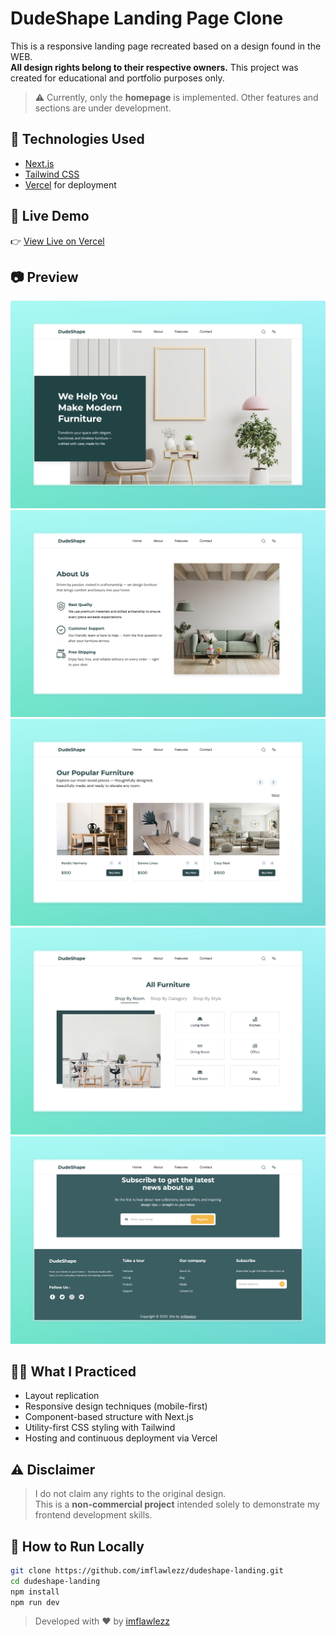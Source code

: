 # DudeShape Landing Page Clone

This is a responsive landing page recreated based on a design found in the WEB.  
**All design rights belong to their respective owners.** This project was created for educational and portfolio purposes only.

> ⚠️ Currently, only the **homepage** is implemented. Other features and sections are under development.

## 🔨 Technologies Used

- [Next.js](https://nextjs.org/)
- [Tailwind CSS](https://tailwindcss.com/)
- [Vercel](https://vercel.com/) for deployment

## 🚀 Live Demo

👉 [View Live on Vercel](https://dudeshape-landing.vercel.app/)

## 📷 Preview

![Screenshot](/public/preview-1.jpeg)
![Screenshot](/public/preview-2.jpeg)
![Screenshot](/public/preview-3.jpeg)
![Screenshot](/public/preview-4.jpeg)
![Screenshot](/public/preview-5.jpeg)

## 🧑‍💻 What I Practiced

- Layout replication
- Responsive design techniques (mobile-first)
- Component-based structure with Next.js
- Utility-first CSS styling with Tailwind
- Hosting and continuous deployment via Vercel

## ⚠️ Disclaimer

> I do not claim any rights to the original design.  
> This is a **non-commercial project** intended solely to demonstrate my frontend development skills.

## 📁 How to Run Locally

```bash
git clone https://github.com/imflawlezz/dudeshape-landing.git
cd dudeshape-landing
npm install
npm run dev
```

> Developed with ❤️ by [imflawlezz](https://github.com/imflawlezz)
